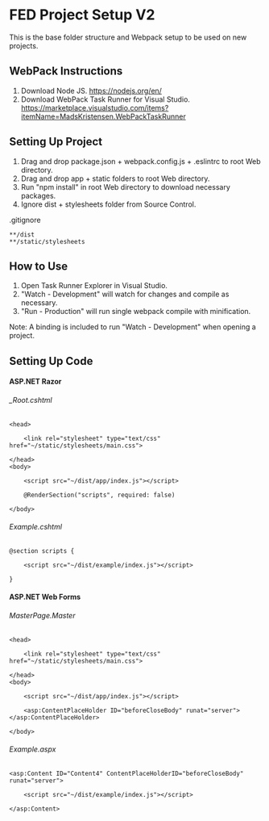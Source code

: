 # FED Project Setup V2

This is the base folder structure and Webpack setup to be used on new projects.

## WebPack Instructions

1. Download Node JS. https://nodejs.org/en/
2. Download WebPack Task Runner for Visual Studio. https://marketplace.visualstudio.com/items?itemName=MadsKristensen.WebPackTaskRunner

## Setting Up Project

1. Drag and drop package.json + webpack.config.js + .eslintrc to root Web directory.
2. Drag and drop app + static folders to root Web directory.
3. Run "npm install" in root Web directory to download necessary packages.
4. Ignore dist + stylesheets folder from Source Control.

.gitignore
```
**/dist
**/static/stylesheets
```

## How to Use

1. Open Task Runner Explorer in Visual Studio. 
2. "Watch - Development" will watch for changes and compile as necessary.
3. "Run - Production" will run single webpack compile with minification.

Note: A binding is included to run "Watch - Development" when opening a project.

## Setting Up Code

#### ASP.NET Razor

###### _Root.cshtml
    
```
<head>

    <link rel="stylesheet" type="text/css" href="~/static/stylesheets/main.css">

</head>
<body>

    <script src="~/dist/app/index.js"></script>

    @RenderSection("scripts", required: false)

</body>
```

###### Example.cshtml

```
@section scripts {

    <script src="~/dist/example/index.js"></script>

}
```

#### ASP.NET Web Forms

###### MasterPage.Master

```
<head>

    <link rel="stylesheet" type="text/css" href="~/static/stylesheets/main.css">

</head>
<body>

    <script src="~/dist/app/index.js"></script>

    <asp:ContentPlaceHolder ID="beforeCloseBody" runat="server"></asp:ContentPlaceHolder>

</body>
```

###### Example.aspx

```
<asp:Content ID="Content4" ContentPlaceHolderID="beforeCloseBody" runat="server">

    <script src="~/dist/example/index.js"></script>

</asp:Content>
```
